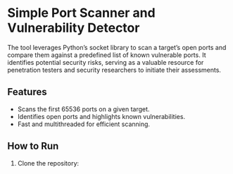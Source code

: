 # Simple Port Scanner and Vulnerability Detector
The tool leverages Python’s socket library to scan a target’s open ports and compare them against a predefined list of known vulnerable ports. It identifies potential security risks, serving as a valuable resource for penetration testers and security researchers to initiate their assessments.

## Features
- Scans the first 65536 ports on a given target.
- Identifies open ports and highlights known vulnerabilities.
- Fast and multithreaded for efficient scanning.

## How to Run
1. Clone the repository:
